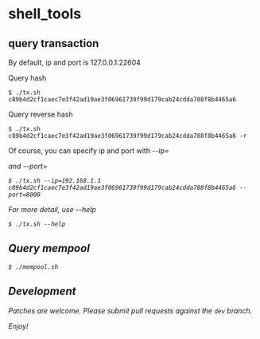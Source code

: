 # shell_tools

## query transaction
By default, ip and port is 127.0.0.1:22604

Query hash
```shell
$ ./tx.sh c89b4d2cf1caec7e3f42ad19ae3f06961739f99d179cab24cdda788f8b4465a6
```

Query reverse hash
```
$ ./tx.sh c89b4d2cf1caec7e3f42ad19ae3f06961739f99d179cab24cdda788f8b4465a6 -r
```

Of course, you can specify ip and port with --ip=<address> and --port=<port>
```$xslt
$ ./tx.sh --ip=192.168.1.1 c89b4d2cf1caec7e3f42ad19ae3f06961739f99d179cab24cdda788f8b4465a6 --port=8000
```

For more detail, use --help
```$xslt
$ ./tx.sh --help
```

## Query mempool
```
$ ./mempool.sh
```

## Development
Patches are welcome. Please submit pull requests against the `dev` branch.

Enjoy!
